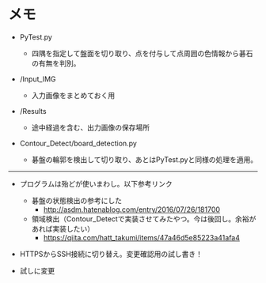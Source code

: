 # メモ
- PyTest.py
    - 四隅を指定して盤面を切り取り、点を付与して点周囲の色情報から碁石の有無を判別。
- /Input_IMG
    - 入力画像をまとめておく用
- /Results
    - 途中経過を含む、出力画像の保存場所

- Contour_Detect/board_detection.py
    - 碁盤の輪郭を検出して切り取り、あとはPyTest.pyと同様の処理を適用。
---
- プログラムは殆どが使いまわし。以下参考リンク
    - 碁盤の状態検出の参考にした
        - http://asdm.hatenablog.com/entry/2016/07/26/181700
    - 領域検出（Contour_Detectで実装させてみたやつ。今は後回し。余裕があれば実装したい）
        - https://qiita.com/hatt_takumi/items/47a46d5e85223a41afa4

- HTTPSからSSH接続に切り替え。変更確認用の試し書き！
- 試しに変更
